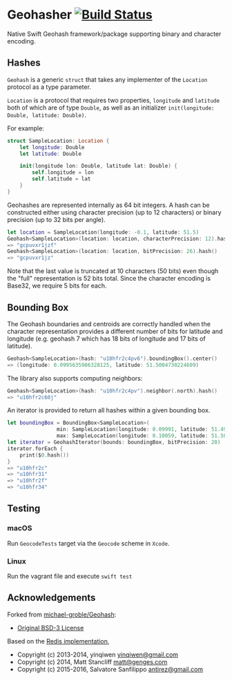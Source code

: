 # Geohasher [![Build Status](https://travis-ci.com/rcedwards/geohash.svg?branch=master)](https://travis-ci.com/rcedwards/geohash)

Native Swift Geohash framework/package supporting binary and character encoding.

## Hashes

`Geohash` is a generic `struct` that takes any implementer of the `Location` protocol as a type parameter.

`Location` is a protocol that requires two properties, `longitude` and `latitude` both of which are of type `Double`, as well as an initializer `init(longitude: Double, latitude: Double)`.

For example:

```swift
struct SampleLocation: Location {
    let longitude: Double
    let latitude: Double

    init(longitude lon: Double, latitude lat: Double) {
        self.longitude = lon
        self.latitude = lat
    }
}
```

Geohashes are represented internally as 64 bit integers.  A hash can be constructed either using character
precision (up to 12 characters) or binary precision (up to 32 bits per angle).

```swift
let location = SampleLocation(longitude: -0.1, latitude: 51.5)
Geohash<SampleLocation>(location: location, characterPrecision: 12).hash()
=> "gcpuvxr1jzf"
Geohash<SampleLocation>(location: location, bitPrecision: 26).hash()
=> "gcpuvxr1jz" 
```

Note that the last value is truncated at 10 characters (50 bits) even though the "full" representation is 
52 bits total.  Since the character encoding is Base32, we require 5 bits for each.

## Bounding Box

The Geohash boundaries and centroids are correctly handled when the character representation provides a 
different number of bits for latitude and longitude (e.g. geohash 7 which has 18 bits of longitude and 17 
bits of latitude).

```swift
Geohash<SampleLocation>(hash: "u10hfr2c4pv6").boundingBox().center()
=> (longitude: 0.0995635986328125, latitude: 51.5004730224609)
```

The library also supports computing neighbors:

```swift
Geohash<SampleLocation>(hash: "u10hfr2c4pv").neighbor(.north).hash()
=> "u10hfr2c60j"
```

An iterator is provided to return all hashes within a given bounding box.

```swift
let boundingBox = BoundingBox<SampleLocation>(
                min: SampleLocation(longitude: 0.09991, latitude: 51.49996),
                max: SampleLocation(longitude: 0.10059, latitude: 51.50028))
let iterator = GeohashIterator(bounds: boundingBox, bitPrecision: 20)
iterator.forEach {
    print($0.hash())
}
=> "u10hfr2c"
=> "u10hfr31"
=> "u10hfr2f"
=> "u10hfr34"
```

## Testing

### macOS
Run `GeocodeTests` target via the `Geocode` scheme in `Xcode`.

### Linux
Run the vagrant file and execute `swift test`

## Acknowledgements

Forked from [michael-groble/Geohash](https://github.com/michael-groble/Geohash):
* [Original BSD-3 License](./original_license.md) 

Based on the [Redis implementation](https://github.com/antirez/redis/blob/unstable/src/geohash.c), 
* Copyright (c) 2013-2014, yinqiwen <yinqiwen@gmail.com>
* Copyright (c) 2014, Matt Stancliff <matt@genges.com>
* Copyright (c) 2015-2016, Salvatore Sanfilippo <antirez@gmail.com>
